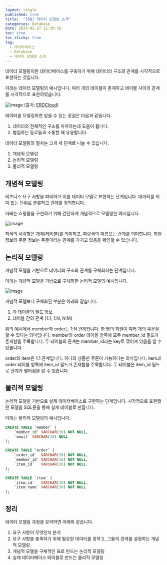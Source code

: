 ```yaml
---
layout: single
published: true
title:  "[DB] 데이터 모델링 소개"
categories: Database
date: 2024-02-27 21:30:16
toc: true
toc_sticky: true
tag:   
  - 데이터베이스
  - Database
  - 데이터 모델링 소개
---
```


데이터 모델링이란 데이터베이스를 구축하기 위해 데이터의 구조와 관계를 시각적으로 표현하는 것입니다.

아래는 데이터 모델링의 예시입니다. 여러 개의 테이블이 존재하고 테이블 사이의 관계를 시각적으로 표현하였습니다.

![image](https://github.com/BaxDailyGit/BaxDailyGit/assets/99312529/e25c119d-039c-487d-af38-4547184f3d2c)
(출처: [ERDCloud](https://youtu.be/jXu8zwEiVCw))

데이터를 모델링하면 얻을 수 있는 장점은 다음과 같습니다.

1. 데이터의 전체적인 구조를 파악하는데 도움이 됩니다.
2. 협업하는 동료들과 소통할 때 유용합니다.

데이터 모델링의 절차는 크게 세 단계로 나눌 수 있습니다.

1. 개념적 모델링
2. 논리적 모델링
3. 물리적 모델링

## 개념적 모델링

비즈니스 요구 사항을 파악하고 이를 데이터 모델로 표현하는 단계입니다. 데이터를 의미 있는 단위로 분류하고 관계를 정의합니다.

아래는 쇼핑몰을 구현하기 위해 간단하게 개념적으로 모델링한 예시입니다.

![image](https://github.com/BaxDailyGit/BaxDailyGit/assets/99312529/dbfef5df-b557-4b27-8b4a-e38979949091)


회색의 사각형은 개체(테이블)를 의미하고, 파랑색의 마름모는 관계를 의미합니다. 회원 정보와 주문 정보는 주문이라는 관계를 가지고 있음을 확인할 수 있습니다.

## 논리적 모델링

개념적 모델을 기반으로 데이터의 구조와 관계를 구체화하는 단계입니다.

아래는 개념적 모델을 기반으로 구체화한 논리적 모델의 예시입니다.

![image](https://github.com/BaxDailyGit/BaxDailyGit/assets/99312529/ab67182d-1f76-4d09-b5dc-43f51821930c)


개념적 모델보다 구체화된 부분은 아래와 같습니다.

1. 각 테이블의 필드 정보
2. 테이블 간의 관계 (1:1, 1:N, N:M)

위의 예시에서 member와 order는 1:N 관계입니다. 한 명의 회원이 여러 개의 주문을 할 수 있다는 의미입니다. member와 order 테이블 양쪽에 모두 member_id 필드가 존재함을 주목합니다. 두 테이블의 관계는 member_id라는 key로 맺어져 있음을 알 수 있습니다.

order와 item은 1:1 관계입니다. 하나의 상품만 주문이 가능하다는 의미입니다. item과 order 테이블 양쪽에 item_id 필드가 존재함을 주목합니다. 두 테이블은 item_id 필드로 관계가 맺어짐을 알 수 있습니다.

## 물리적 모델링

논리적 모델을 기반으로 실제 데이터베이스로 구현하는 단계입니다. 시각적으로 표현했던 모델을 SQL문을 통해 실제 테이블로 만듭니다.

아래는 물리적 모델링의 예시입니다.

```sql
CREATE TABLE `member` (
	`member_id`	VARCHAR(30)	NOT NULL,
	`email`	VARCHAR(30)	NULL
);

CREATE TABLE `order` (
	`order_id`	VARCHAR(30)	NOT NULL,
	`member_id`	VARCHAR(30)	NOT NULL,
	`item_id`	VARCHAR(30)	NOT NULL
);

CREATE TABLE `item` (
	`item_id`	VARCHAR(30)	NOT NULL,
	`item_name`	VARCHAR(30)	NOT NULL
);
```

## 정리

데이터 모델링 과정을 요약하면 아래와 같습니다. 

1. 요구 사항이 무엇인지 분석
2. 요구 사항을 충족하기 위해 필요한 데이터를 정하고, 그들의 관계를 설정하는 개념적 모델링
3. 개념적 모델을 구체적인 표로 만드는 논리적 모델링
4. 실제 데이터베이스 테이블로 만드는 물리적 모델링